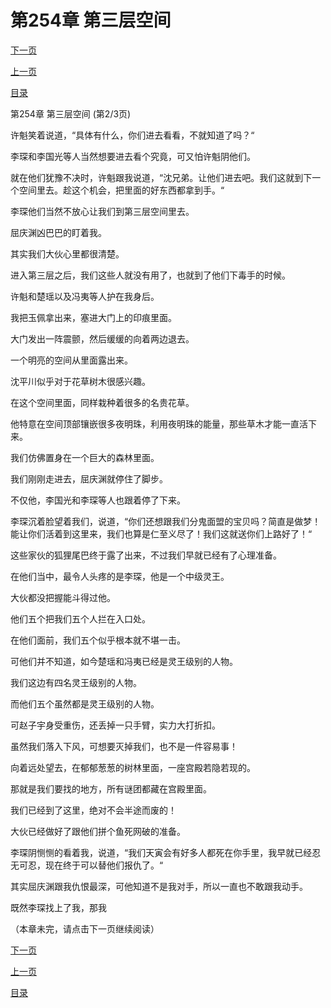 <h1>第254章   第三层空间</h1>
            <div><p><a href="./0761_%E7%AC%AC254%E7%AB%A0_%E7%AC%AC%E4%B8%89%E5%B1%82%E7%A9%BA%E9%97%B4.md">下一页</a></p><p><a href="./0759_%E7%AC%AC254%E7%AB%A0_%E7%AC%AC%E4%B8%89%E5%B1%82%E7%A9%BA%E9%97%B4.md">上一页</a></p><p><a href="../">目录</a></p></div>
            <div><p>第254章   第三层空间 (第2/3页)</p><p>许魁笑着说道，“具体有什么，你们进去看看，不就知道了吗？“</p><p>李琛和李国光等人当然想要进去看个究竟，可又怕许魁阴他们。</p><p>就在他们犹豫不决时，许魁跟我说道，“沈兄弟。让他们进去吧。我们这就到下一个空间里去。趁这个机会，把里面的好东西都拿到手。“</p><p>李琛他们当然不放心让我们到第三层空间里去。</p><p>屈庆渊凶巴巴的盯着我。</p><p>其实我们大伙心里都很清楚。</p><p>进入第三层之后，我们这些人就没有用了，也就到了他们下毒手的时候。</p><p>许魁和楚瑶以及冯夷等人护在我身后。</p><p>我把玉佩拿出来，塞进大门上的印痕里面。</p><p>大门发出一阵震颤，然后缓缓的向着两边退去。</p><p>一个明亮的空间从里面露出来。</p><p>沈平川似乎对于花草树木很感兴趣。</p><p>在这个空间里面，同样栽种着很多的名贵花草。</p><p>他特意在空间顶部镶嵌很多夜明珠，利用夜明珠的能量，那些草木才能一直活下来。</p><p>我们仿佛置身在一个巨大的森林里面。</p><p>我们刚刚走进去，屈庆渊就停住了脚步。</p><p>不仅他，李国光和李琛等人也跟着停了下来。</p><p>李琛沉着脸望着我们，说道，“你们还想跟我们分鬼面盟的宝贝吗？简直是做梦！能让你们活着到这里来，我们也算是仁至义尽了！我们这就送你们上路好了！“</p><p>这些家伙的狐狸尾巴终于露了出来，不过我们早就已经有了心理准备。</p><p>在他们当中，最令人头疼的是李琛，他是一个中级灵王。</p><p>大伙都没把握能斗得过他。</p><p>他们五个把我们五个人拦在入口处。</p><p>在他们面前，我们五个似乎根本就不堪一击。</p><p>可他们并不知道，如今楚瑶和冯夷已经是灵王级别的人物。</p><p>我们这边有四名灵王级别的人物。</p><p>而他们五个虽然都是灵王级别的人物。</p><p>可赵子宇身受重伤，还丢掉一只手臂，实力大打折扣。</p><p>虽然我们落入下风，可想要灭掉我们，也不是一件容易事！</p><p>向着远处望去，在郁郁葱葱的树林里面，一座宫殿若隐若现的。</p><p>那就是我们要找的地方，所有谜团都藏在宫殿里面。</p><p>我们已经到了这里，绝对不会半途而废的！</p><p>大伙已经做好了跟他们拼个鱼死网破的准备。</p><p>李琛阴恻恻的看着我，说道，“我们天寅会有好多人都死在你手里，我早就已经忍无可忍，现在终于可以替他们报仇了。“</p><p>其实屈庆渊跟我仇恨最深，可他知道不是我对手，所以一直也不敢跟我动手。</p><p>既然李琛找上了我，那我</p><p>（本章未完，请点击下一页继续阅读）</p></div>
            <div><p><a href="./0761_%E7%AC%AC254%E7%AB%A0_%E7%AC%AC%E4%B8%89%E5%B1%82%E7%A9%BA%E9%97%B4.md">下一页</a></p><p><a href="./0759_%E7%AC%AC254%E7%AB%A0_%E7%AC%AC%E4%B8%89%E5%B1%82%E7%A9%BA%E9%97%B4.md">上一页</a></p><p><a href="../">目录</a></p></div>